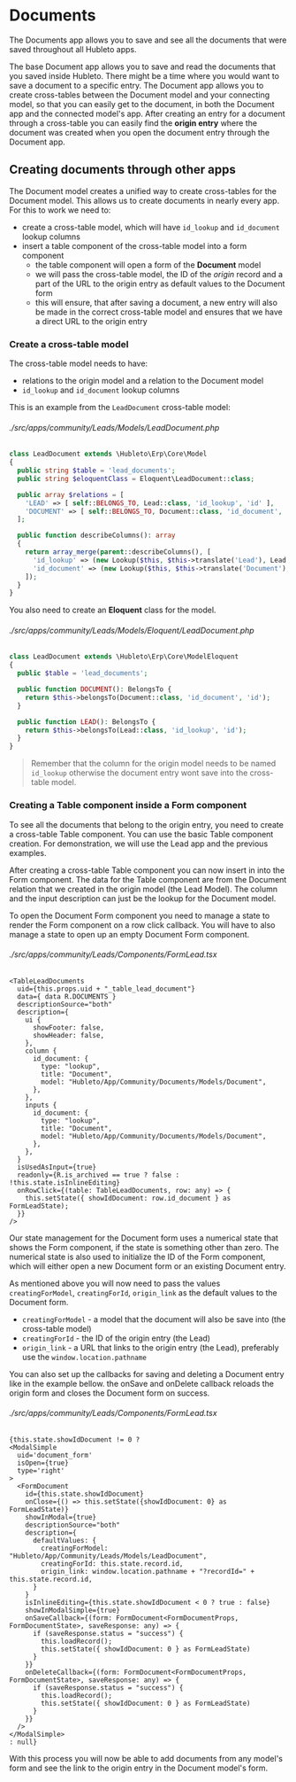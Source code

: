 # Documents

The Documents app allows you to save and see all the documents that were saved throughout all Hubleto apps.

The base Document app allows you to save and read the documents that you saved inside Hubleto. There might be a time where you would want to save a document to a specific entry. The Document app allows you to create cross-tables between the Document model and your connecting model, so that you can easily get to the document, in both the Document app and the connected model's app. After creating an entry for a document through a cross-table you can easily find the **origin entry** where the document was created when you open the document entry through the Document app.

## Creating documents through other apps

The Document model creates a unified way to create cross-tables for the Document model. This allows us to create documents in nearly every app. For this to work we need to:

- create a cross-table model, which will have `id_lookup` and `id_document` lookup columns
- insert a table component of the cross-table model into a form component
  - the table component will open a form of the **Document** model
  - we will pass the cross-table model, the ID of the _origin_ record and a part of the URL to the origin entry as default values to the Document form
  - this will ensure, that after saving a document, a new entry will also be made in the correct cross-table model and ensures that we have a direct URL to the origin entry

### Create a cross-table model

The cross-table model needs to have:

- relations to the origin model and a relation to the Document model
- `id_lookup` and `id_document` lookup columns

This is an example from the `LeadDocument` cross-table model:

###### ./src/apps/community/Leads/Models/LeadDocument.php

```php
class LeadDocument extends \Hubleto\Erp\Core\Model
{
  public string $table = 'lead_documents';
  public string $eloquentClass = Eloquent\LeadDocument::class;

  public array $relations = [
    'LEAD' => [ self::BELONGS_TO, Lead::class, 'id_lookup', 'id' ],
    'DOCUMENT' => [ self::BELONGS_TO, Document::class, 'id_document', 'id' ],
  ];

  public function describeColumns(): array
  {
    return array_merge(parent::describeColumns(), [
      'id_lookup' => (new Lookup($this, $this->translate('Lead'), Lead::class))->setFkOnUpdate('CASCADE')->setFkOnDelete('SET NULL')->setRequired(),
      'id_document' => (new Lookup($this, $this->translate('Document'), Document::class, 'CASCADE'))->setRequired(),
    ]);
  }
}
```

You also need to create an **Eloquent** class for the model.

###### ./src/apps/community/Leads/Models/Eloquent/LeadDocument.php

```php
class LeadDocument extends \Hubleto\Erp\Core\ModelEloquent
{
  public $table = 'lead_documents';

  public function DOCUMENT(): BelongsTo {
    return $this->belongsTo(Document::class, 'id_document', 'id');
  }

  public function LEAD(): BelongsTo {
    return $this->belongsTo(Lead::class, 'id_lookup', 'id');
  }
}
```

> Remember that the column for the origin model needs to be named `id_lookup` otherwise the document entry wont save into the cross-table model.

### Creating a Table component inside a Form component

To see all the documents that belong to the origin entry, you need to create a cross-table Table component. You can use the basic Table component creation. For demonstration, we will use the Lead app and the previous examples.

After creating a cross-table Table component you can now insert in into the Form component. The data for the Table component are from the Document relation that we created in the origin model (the Lead Model). The column and the input description can just be the lookup for the Document model.

To open the Document Form component you need to manage a state to render the Form component on a row click callback. You will have to also manage a state to open up an empty Document Form component.

###### ./src/apps/community/Leads/Components/FormLead.tsx

```tsx
<TableLeadDocuments
  uid={this.props.uid + "_table_lead_document"}
  data={ data R.DOCUMENTS }
  descriptionSource="both"
  description={
    ui {
      showFooter: false,
      showHeader: false,
    },
    column {
      id_document: {
        type: "lookup",
        title: "Document",
        model: "Hubleto/App/Community/Documents/Models/Document",
      },
    },
    inputs {
      id_document: {
        type: "lookup",
        title: "Document",
        model: "Hubleto/App/Community/Documents/Models/Document",
      },
    },
  }
  isUsedAsInput={true}
  readonly={R.is_archived == true ? false : !this.state.isInlineEditing}
  onRowClick={(table: TableLeadDocuments, row: any) => {
    this.setState({ showIdDocument: row.id_document } as FormLeadState);
  }}
/>
```

Our state management for the Document form uses a numerical state that shows the Form component, if the state is something other than zero. The numerical state is also used to initialize the ID of the Form component, which will either open a new Document form or an existing Document entry.

As mentioned above you will now need to pass the values `creatingForModel`, `creatingForId`, `origin_link` as the default values to the Document form.

- `creatingForModel` - a model that the document will also be save into (the cross-table model)
- `creatingForId` - the ID of the origin entry (the Lead)
- `origin_link` - a URL that links to the origin entry (the Lead), preferably use the `window.location.pathname`

You can also set up the callbacks for saving and deleting a Document entry like in the example bellow. the onSave and onDelete callback reloads the origin form and closes the Document form on success.

###### ./src/apps/community/Leads/Components/FormLead.tsx

```tsx
{this.state.showIdDocument != 0 ?
<ModalSimple
  uid='document_form'
  isOpen={true}
  type='right'
>
  <FormDocument
    id={this.state.showIdDocument}
    onClose={() => this.setState({showIdDocument: 0} as FormLeadState)}
    showInModal={true}
    descriptionSource="both"
    description={
      defaultValues: {
        creatingForModel: "Hubleto/App/Community/Leads/Models/LeadDocument",
        creatingForId: this.state.record.id,
        origin_link: window.location.pathname + "?recordId=" + this.state.record.id,
      }
    }
    isInlineEditing={this.state.showIdDocument < 0 ? true : false}
    showInModalSimple={true}
    onSaveCallback={(form: FormDocument<FormDocumentProps, FormDocumentState>, saveResponse: any) => {
      if (saveResponse.status = "success") {
        this.loadRecord();
        this.setState({ showIdDocument: 0 } as FormLeadState)
      }
    }}
    onDeleteCallback={(form: FormDocument<FormDocumentProps, FormDocumentState>, saveResponse: any) => {
      if (saveResponse.status = "success") {
        this.loadRecord();
        this.setState({ showIdDocument: 0 } as FormLeadState)
      }
    }}
  />
</ModalSimple>
: null}
```

With this process you will now be able to add documents from any model's form and see the link to the origin entry in the Document model's form.